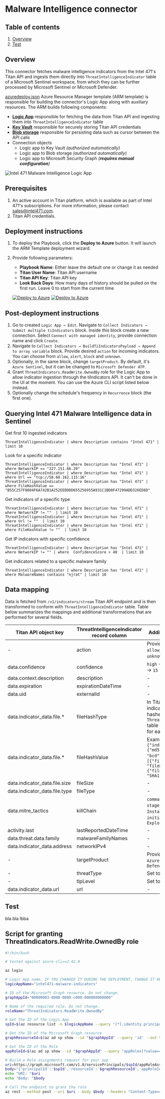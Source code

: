 # Malware Intelligence connector

## Table of contents

1. [Overview](#overview)
2. [Test](#test)

## Overview

This connector fetches malware intelligence indicators from the Intel 471's Titan API and ingests them directly
into `ThreatIntelligenceIndicator` table of a Microsoft Sentinel workspace, from which they can be further processed by Microsoft Sentinel or Microsoft Defender.

[azuredeploy.json](azuredeploy.json) Azure Resource Manager template (ARM template) is responsible
for building the connector's Logic App along with auxiliary resources. The ARM builds following components:

- **[Logic App](https://docs.microsoft.com/en-us/azure/sentinel/create-custom-connector#connect-with-logic-apps)** responsible for fetching the data from Titan API and ingesting them into `ThreatIntelligenceIndicator` table
- **[Key Vault](https://docs.microsoft.com/en-us/azure/key-vault/general/basic-concepts)** responsible for securely storing Titan API credentials
- **[Blob storage](https://docs.microsoft.com/en-us/azure/storage/blobs/storage-blobs-introduction)** responsible for persisting data such as cursor between the API calls
- Connection objects
  - Logic app to Key Vault *(authorized automatically)*
  - Logic app to Blob storage *(authorized automatically)*
  - Logic app to Microsoft Security Graph *(**requires manual configuration**)*

![Intel 471 Malware Intelligence Logic App](malware-intelligence-screenshot.png "Intel 471 Malware Intelligence Logic App")

## Prerequisites

1. An active account in Titan platform, which is available as part of Intel 471's subscriptions. For more information, please contact sales@intel471.com.
2. Titan API credentials.

## Deployment instructions

1. To deploy the Playbook, click the **Deploy to Azure** button. It will launch the ARM Template deployment wizard.
2. Provide following parameters:
    * **Playbook Name**: Either leave the default one or change it as needed
    * **Titan User Name**: Titan API username
    * **Titan API Key**: Titan API key
    * **Look Back Days**: How many days of history should be pulled on the first run. Leave 0 to start from the current time

    [![Deploy to Azure](https://aka.ms/deploytoazurebutton)](https://portal.azure.com/#create/Microsoft.Template/uri/https%3A%2F%2Fraw.githubusercontent.com%2FAzure%2FAzure-Sentinel%2Fmaster%2FSolutions%2FIntel471%2FPlaybooks%2FIntel471-ImportMalwareIntelligenceToSentinel%2Fazuredeploy.json) [![Deploy to Azure](https://aka.ms/deploytoazuregovbutton)](https://portal.azure.us/#create/Microsoft.Template/uri/https%3A%2F%2Fraw.githubusercontent.com%2FAzure%2FAzure-Sentinel%2Fmaster%2FSolutions%2FIntel471%2FPlaybooks%2FIntel471-ImportMalwareIntelligenceToSentinel%2Fazuredeploy.json)

## Post-deployment instructions

1. Go to created `Logic App → Edit`. Navigate to `Collect Indicators → Submit multiple tiIndicators` block. Inside this block create a new connection. Select `Connect with managed identity`, provide connection name and click `Create`.
2. Navigate to `Collect Indicators → BuildTiIndicatorsPayload → Append to array variable` block. Provide desired `action` for incoming indicators. You can choose from `allow`, `alert`, `block` and `unknown`.
3. Optionally, in the same block, change `targetProduct`. By default, it's `Azure Sentinel`, but it can be changed to `Microsoft Defender ATP`.
4. Grant `ThreatIndicators.ReadWrite.OwnedBy` role for the Logic App to allow indicator ingestion through the tiIndicators API. It can't be done in the UI at the moment. You can use the Azure CLI script listed below instead.
5. Optionally change the schedule's frequency in `Recurrence` block (the first one).

## Querying Intel 471 Malware Intelligence data in Sentinel

Get first 10 ingested indicators

```
ThreatIntelligenceIndicator | where Description contains "Intel 471" | limit 10 
```

Look for a specific indicator

```
ThreatIntelligenceIndicator | where Description has "Intel 471" | where NetworkIP == "227.151.66.29"
ThreatIntelligenceIndicator | where Description has "Intel 471" | where Url == "tcp://58.68.162.115:16"
ThreatIntelligenceIndicator | where Description has "Intel 471" | where FileHashValue == "B55C257F8004F6A742B1A252EEDDDD655256955A931C1BD0F47299ADD326ED6D"
```

Get indicators of a specific type

```
ThreatIntelligenceIndicator | where Description has "Intel 471" | where NetworkIP != ""  | limit 10
ThreatIntelligenceIndicator | where Description has "Intel 471" | where Url != ""  | limit 10
ThreatIntelligenceIndicator | where Description has "Intel 471" | where FileHashValue != ""  | limit 10
```

Get IP indicators with specific confidence

```
ThreatIntelligenceIndicator | where Description has "Intel 471" | where NetworkIP != "" | where  ConfidenceScore > 40  | limit 10
```

Get indicators related to a specific malware family

```
ThreatIntelligenceIndicator | where Description has "Intel 471" | where MalwareNames contains "njrat" | limit 10
```

## Data mapping

Data is fetched from `/v1/indicators/stream` Titan API endpoint and is then transformed to conform with `ThreatIntelligenceIndicator` table.
Table below summarizes the mappings and additional transformations that are performed for several fields.

| Titan API object key          | ThreatIntelligenceIndicator record column | Additional transformations                                                                                                                                                          |
|-------------------------------|-------------------------------------------|-------------------------------------------------------------------------------------------------------------------------------------------------------------------------------------|
| -                             | action                                    | Provided by the user. One of `allow`, `alert`, `block` or `unknown`.                                                                                                                |
| data.confidence               | confidence                                | `high` → `85`, `medium` → `50`, `low` → `15`                                                                                                                                        |
| data.context.description      | description                               | -                                                                                                                                                                                   |
| data.expiration               | expirationDateTime                        | -                                                                                                                                                                                   |
| data.uid                      | externalId                                | -                                                                                                                                                                                   |
| data.indicator_data.file.*    | fileHashType                              | In Titan API each file indicator object contains all hashes. In `ThreatIntelligenceIndicator` table there's a separate row for each hash.                                           |
| data.indicator_data.file.*    | fileHashValue                             | Example transformation: `{"indicator_data": {"file": {"md5": "abc", "sha1": "bcd"}}}` → `[{"fileHashType": "MD5", "fileHashValue": "abc"}, {"fileHashType": "MD5", "SHA1": "bcd"}]` |
| data.indicator_data.file.size | fileSize                                  | -                                                                                                                                                                                   |
| data.indicator_data.file.type | fileType                                  | -                                                                                                                                                                                   |
| data.mitre_tactics            | killChain                                 | `command_and_control` → `C2`, `stage_capabilities` → `Installation`, `initial_access` → `Exploitation`                                                                              |
| activity.last                 | lastReportedDateTime                      | -                                                                                                                                                                                   |
| data.threat.data.family       | malwareFamilyNames                        | -                                                                                                                                                                                   |
| data.indicator_data.address   | networkIPv4                               | -                                                                                                                                                                                   |
| -                             | targetProduct                             | Provided by the user, either `Azure Sentinel` or `Microsoft Defender ATP`                                                                                                           |
| -                             | threatType                                | Set to `Malware`                                                                                                                                                                    |
| -                             | tlpLevel                                  | Set to `amber`                                                                                                                                                                      |
| data.indicator_data.url       | url                                       | -                                                                                                                                                                                   |

## Test

bla bla lbba

## Script for granting ThreatIndicators.ReadWrite.OwnedBy role

```bash
#!/bin/bash

# tested against azure-cli==2.42.0

az login

# Logic App name. IF YOU CHANGED IT DURING THE DEPLOYMENT, CHANGE IT HERE AS WELL
logicAppName="intel471-malware-indicators"

# ID of the Microsoft Graph resource. Do not change.
graphAppId="00000003-0000-0000-c000-000000000000"

# Name of the required role. Do not change.
roleName="ThreatIndicators.ReadWrite.OwnedBy"

# Get the ID of the Logic App
spId=$(az resource list -n $logicAppName --query '[*].identity.principalId' --out tsv)

# Get the ID of the Microsoft Graph resource
graphResourceId=$(az ad sp show --id "$graphAppId" --query 'id' --out tsv)

# Get the ID of the Role
appRoleId=$(az ad sp show --id "$graphAppId" --query "appRoles[?value=='$roleName' && contains(allowedMemberTypes, 'Application')].id" --output tsv)

# Build a Role assignments request for your app
uri=https://graph.microsoft.com/v1.0/servicePrincipals/$spId/appRoleAssignments
body="{'principalId':'$spId','resourceId':'$graphResourceId','appRoleId':'$appRoleId'}"
echo "URI: "$uri
echo "Body: "$body

# Call the endpoint to grant the role
az rest --method post --uri $uri --body $body --headers "Content-Type=application/json"
```
